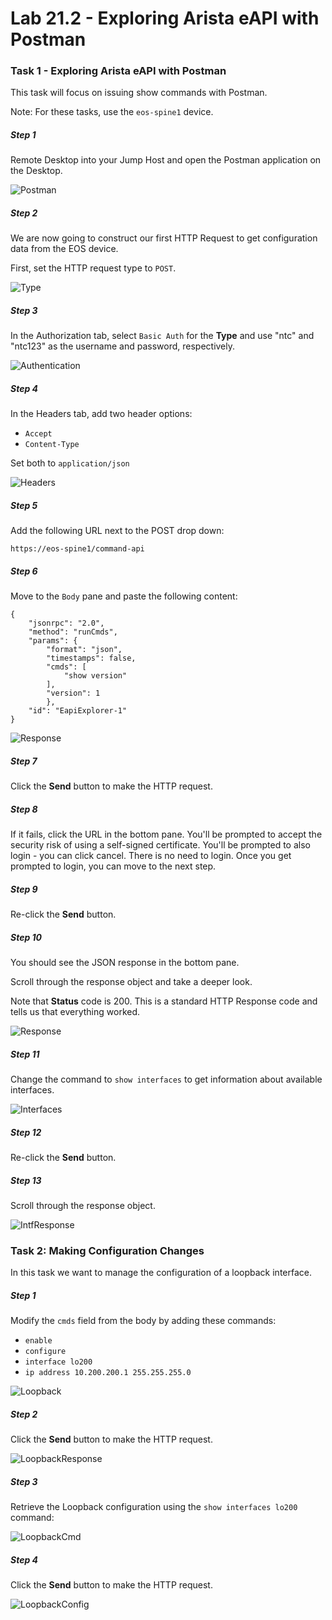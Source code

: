 # Lab 21.2 - Exploring Arista eAPI with Postman

### Task 1 - Exploring Arista eAPI with Postman

This task will focus on issuing show commands with Postman.

Note: For these tasks, use the `eos-spine1` device.

##### Step 1

Remote Desktop into your Jump Host and open the Postman application on the Desktop.

![Postman](images/postman-eos/postman.png)

##### Step 2

We are now going to construct our first HTTP Request to get configuration data from the EOS device.

First, set the HTTP request type to `POST`.

![Type](images/postman-eos/postman.png)

##### Step 3

In the Authorization tab, select `Basic Auth` for the **Type** and use "ntc" and "ntc123" as the username and password, respectively.

![Authentication](images/postman-eos/authentication.png)

##### Step 4

In the Headers tab, add two header options:
  * `Accept`
  * `Content-Type`

Set both to `application/json`

![Headers](images/postman-eos/headers.png)

##### Step 5

Add the following URL next to the POST drop down:

```
https://eos-spine1/command-api
```

##### Step 6

Move to the `Body` pane and paste the following content:

```
{
	"jsonrpc": "2.0",
	"method": "runCmds",
	"params": {
		"format": "json",
		"timestamps": false,
		"cmds": [
			"show version"
		],
		"version": 1
		},
	"id": "EapiExplorer-1"
}
```

![Response](images/postman-eos/body.png)

##### Step 7

Click the **Send** button to make the HTTP request.

##### Step 8

If it fails, click the URL in the bottom pane.  You'll be prompted to accept the security risk of using a self-signed certificate.  You'll be prompted to also login - you can click cancel.  There is no need to login.  Once you get prompted to login, you can move to the next step.

##### Step 9

Re-click the **Send** button.

##### Step 10

You should see the JSON response in the bottom pane.

Scroll through the response object and take a deeper look.

Note that **Status** code is 200.  This is a standard HTTP Response code and tells us that everything worked.

![Response](images/postman-eos/response.png)

##### Step 11

Change the command to `show interfaces` to get information about available interfaces.

![Interfaces](images/postman-eos/interfaces.png)

##### Step 12

Re-click the **Send** button.

##### Step 13

Scroll through the response object.

![IntfResponse](images/postman-eos/intf_response.png)


### Task 2: Making Configuration Changes

In this task we want to manage the configuration of a loopback interface.


##### Step 1

Modify the `cmds` field from the body by adding these commands:

- `enable`
- `configure`
- `interface lo200`
- `ip address 10.200.200.1 255.255.255.0`

![Loopback](images/postman-eos/loopback.png)

##### Step 2

Click the **Send** button to make the HTTP request.

![LoopbackResponse](images/postman-eos/loopback_response.png)


##### Step 3

Retrieve the Loopback configuration using the `show interfaces lo200` command:

![LoopbackCmd](images/postman-eos/loopback_cmd.png)

##### Step 4

Click the **Send** button to make the HTTP request.

![LoopbackConfig](images/postman-eos/loopback_config.png)
